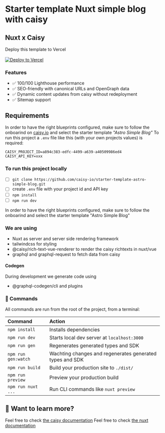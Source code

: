 # Starter template Nuxt simple blog with caisy
## Nuxt x Caisy 

Deploy this template to Vercel
<br>
<br>
[![Deploy to Vercel](https://vercel.com/button)](https://vercel.com/new/clone?repository-url=https%3A%2F%2Fgithub.com%2Fcaisy-io%2Fstarter-template-nuxt-simple-blog&env=CAISY_PROJECT_ID,CAISY_API_KEY&envDescription=CAISY_PROJECT_ID%20and%20CAISY_API_KEY%20is%20required%20for%20the%20tempalte%20to%20work&envLink=https%3A%2F%2Fcaisy.io%2Fdeveloper%2Fdocs%2Fauthentication%2Fapi-keys&project-name=caisy-nuxt-simple-blog&repository-name=caisy-nuxt-simple-blog&demo-title=caisy-nuxt-simple-blog&demo-description=Example%20Deployment%20of%20this%20Template&demo-url=https%3A%2F%2Fcaisy-nuxt-simple-blog.vercel.app)

### Features
- ✅ 100/100 Lighthouse performance
- ✅ SEO-friendly with canonical URLs and OpenGraph data
- ✅ Dynamic content updates from caisy without redeployment
- ✅ Sitemap support

## Requirements
In order to have the right blueprints configured, make sure to follow the onboarind on [caisy.io](https://caisy.io/) and select the starter template *"Astro Simple Blog"*
To run this project a `.env` file like this (with your own projects values) is required: 
```
CAISY_PROJECT_ID=a894c383-edfc-4499-a639-a40509986ed4
CAISY_API_KEY=xxx
```

### To run this project locally
- [ ] `git clone https://github.com/caisy-io/starter-template-astro-simple-blog.git`
- [ ] create `.env` file with your project id and API key 
- [ ] `npm install`
- [ ] `npm run dev`

In order to have the right blueprints configured, make sure to follow the onboarind and select the starter template "Astro Simple Blog"

### We are using 
- Nuxt as server and server side rendering framework 
- tailwindcss for styling
- @caisy/rich-text-vue-renderer to render the caisy richtexts in nuxt/vue
- graphql and graphql-request to fetch data from caisy

#### Codegen 
During development we generate code using 
- @graphql-codegen/cli and plugins

### 🧞 Commands

All commands are run from the root of the project, from a terminal:

| Command             | Action                                                   |
| :------------------ | :------------------------------------------------------- |
| `npm install`       | Installs dependencies                                    |
| `npm run dev`       | Starts local dev server at `localhost:3000`              |
| `npm run gen`       | Regenerates generated types and SDK                      |
| `npm run gen:watch` | Wachting changes and regenerates generated types and SDK |
| `npm run build`     | Build your production site to `./dist/`                  |
| `npm run preview`   | Preview your production build                            |
| `npm run nuxt ...`  | Run CLI commands like `nuxt preview`                     |

## 👀 Want to learn more?

Feel free to check [the caisy documentation](https://caisy.io/developer/docs)
Feel free to check [the nuxt documentation](https://nuxt.com/docs/getting-started/introduction)
